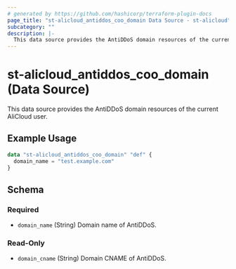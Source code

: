 ```yaml
---
# generated by https://github.com/hashicorp/terraform-plugin-docs
page_title: "st-alicloud_antiddos_coo_domain Data Source - st-alicloud"
subcategory: ""
description: |-
  This data source provides the AntiDDoS domain resources of the current AliCloud user.
---
```


# st-alicloud_antiddos_coo_domain (Data Source)

This data source provides the AntiDDoS domain resources of the current AliCloud user.

## Example Usage

```terraform
data "st-alicloud_antiddos_coo_domain" "def" {
  domain_name = "test.example.com"
}
```

<!-- schema generated by tfplugindocs -->
## Schema

### Required

- `domain_name` (String) Domain name of AntiDDoS.

### Read-Only

- `domain_cname` (String) Domain CNAME of AntiDDoS.


